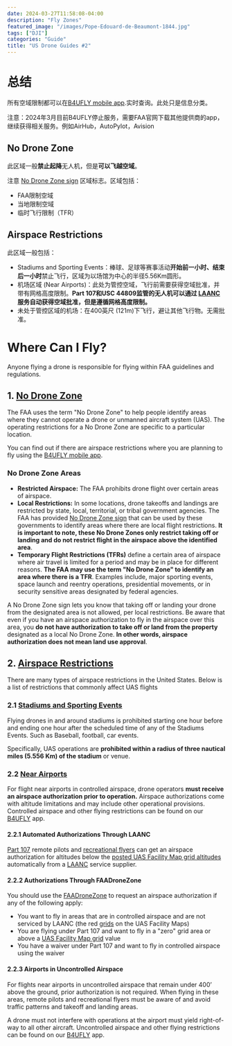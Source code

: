```yaml
---
date: 2024-03-27T11:58:08-04:00
description: "Fly Zones"
featured_image: "/images/Pope-Edouard-de-Beaumont-1844.jpg"
tags: ["DJI"]
categories: "Guide"
title: "US Drone Guides #2"
---
```



# 总结

所有空域限制都可以在[B4UFLY mobile app](https://www.faa.gov/uas/recreational_fliers/where_can_i_fly/b4ufly).实时查询。此处只是信息分类。

注意：2024年3月目前B4UFLY停止服务，需要FAA官网下载其他提供商的app，继续获得相关服务。例如AirHub，AutoPylot，Avision

## No Drone Zone

此区域一般**禁止起降**无人机，但是**可以飞越空域**。

注意 [No Drone Zone sign](https://www.faa.gov/uas/resources/community_engagement/no_drone_zone#entity) 区域标志。区域包括：

- FAA限制空域
- 当地限制空域
- 临时飞行限制（TFR）



## Airspace Restrictions

此区域一般包括：

- Stadiums and Sporting Events：棒球、足球等赛事活动**开始前一小时、结束后一小时**禁止飞行，区域为以场馆为中心的半径5.56Km圆形。
- 机场区域 (Near Airports)：此处为管控空域，飞行前需要获得空域批准，并带有网格高度限制。**Part 107和USC 44809监管的无人机可以通过 [LAANC](https://www.faa.gov/uas/programs_partnerships/data_exchange) 服务自动获得空域批准，但是遵循网格高度限制。**
- 未处于管控区域的机场：在400英尺 (121m)下飞行，避让其他飞行物。无需批准。



# Where Can I Fly?

Anyone flying a drone is responsible for flying within FAA guidelines and regulations.

## 1. [No Drone Zone](https://www.faa.gov/uas/resources/community_engagement/no_drone_zone)

The FAA uses the term "No Drone Zone" to help people identify areas where they cannot operate a drone or unmanned aircraft system (UAS). The operating restrictions for a No Drone Zone are specific to a particular location.

You can find out if there are airspace restrictions where you are planning to fly using the [B4UFLY mobile app](https://www.faa.gov/uas/recreational_fliers/where_can_i_fly/b4ufly).

### No Drone Zone Areas

- **Restricted Airspace:** The FAA prohibits drone flight over certain areas of airspace.
- **Local Restrictions:** In some locations, drone takeoffs and landings are restricted by state, local, territorial, or tribal government agencies. The FAA has provided [No Drone Zone sign](https://www.faa.gov/uas/resources/community_engagement/no_drone_zone#entity) that can be used by these governments to identify areas where there are local flight restrictions. **It is important to note, these No Drone Zones only restrict taking off or landing and do not restrict flight in the airspace above the identified area**.
- **Temporary Flight Restrictions (TFRs)** define a certain area of airspace where air travel is limited for a period and may be in place for different reasons. **The FAA may use the term "No Drone Zone" to identify an area where there is a TFR**. Examples include, major sporting events, space launch and reentry operations, presidential movements, or in security sensitive areas designated by federal agencies.



A No Drone Zone sign lets you know that taking off or landing your drone from the designated area is not allowed, per local restrictions. Be aware that even if you have an airspace authorization to fly in the airspace over this area, you **do not have authorization to take off or land from the property** designated as a local No Drone Zone. **In other words, airspace authorization does not mean land use approval**.



## 2. [Airspace Restrictions](https://www.faa.gov/uas/recreational_fliers/where_can_i_fly/airspace_restrictions)

There are many types of airspace restrictions in the United States. Below is a list of restrictions that commonly affect UAS flights

### 2.1 [Stadiums and Sporting Events](https://www.faa.gov/uas/recreational_fliers/where_can_i_fly/airspace_restrictions/sports_stadiums)

Flying drones in and around stadiums is prohibited starting one hour before and ending one hour after the scheduled time of any of the Stadiums Events. Such as Baseball, football, car events.

Specifically, UAS operations are **prohibited within a radius of three nautical miles (5.556 Km) of the stadium** or venue.

### 2.2 [Near Airports](https://www.faa.gov/uas/recreational_fliers/where_can_i_fly/airspace_restrictions/flying_near_airports)

For flight near airports in controlled airspace, drone operators **must receive an airspace authorization prior to operation.** Airspace authorizations come with altitude limitations and may include other operational provisions. Controlled airspace and other flying restrictions can be found on our [B4UFLY](https://www.faa.gov/uas/recreational_fliers/where_can_i_fly/b4ufly) app.

#### 2.2.1 Automated Authorizations Through LAANC

[Part 107](https://www.faa.gov/uas/commercial_operators) remote pilots and [recreational flyers](https://www.faa.gov/uas/recreational_fliers) can get an airspace authorization for altitudes below the [posted UAS Facility Map grid altitudes](https://www.faa.gov/uas/commercial_operators/uas_facility_maps) automatically from a [LAANC](https://www.faa.gov/uas/programs_partnerships/data_exchange) service supplier.

#### 2.2.2 Authorizations Through FAADroneZone

You should use the [FAADroneZone](https://faadronezone.faa.gov/#/) to request an airspace authorization if any of the following apply:

- You want to fly in areas that are in controlled airspace and are not serviced by LAANC (the red [grids](https://www.faa.gov/uas/commercial_operators/uas_facility_maps) on the UAS Facility Maps)
- You are flying under Part 107 and want to fly in a "zero" grid area or above a [UAS Facility Map grid](https://www.faa.gov/uas/commercial_operators/uas_facility_maps) value
- You have a waiver under Part 107 and want to fly in controlled airspace using the waiver

#### 2.2.3 Airports in Uncontrolled Airspace

For flights near airports in uncontrolled airspace that remain under 400’ above the ground, prior authorization is not required. When flying in these areas, remote pilots and recreational flyers must be aware of and avoid traffic patterns and takeoff and landing areas. 

A drone must not interfere with operations at the airport must yield right-of-way to all other aircraft. Uncontrolled airspace and other flying restrictions can be found on our [B4UFLY](https://www.faa.gov/uas/recreational_fliers/where_can_i_fly/b4ufly) app.







